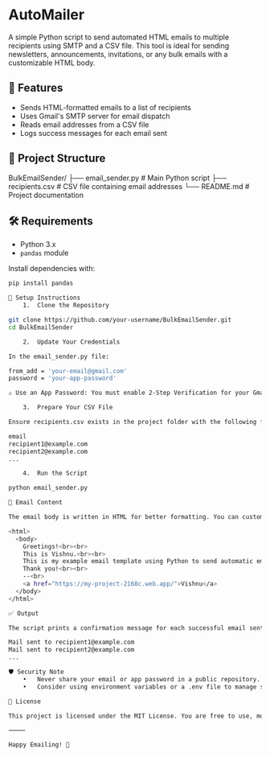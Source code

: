 # AutoMailer

A simple Python script to send automated HTML emails to multiple recipients using SMTP and a CSV file. This tool is ideal for sending newsletters, announcements, invitations, or any bulk emails with a customizable HTML body.

## 🚀 Features

- Sends HTML-formatted emails to a list of recipients
- Uses Gmail's SMTP server for email dispatch
- Reads email addresses from a CSV file
- Logs success messages for each email sent

## 📂 Project Structure

BulkEmailSender/
├── email_sender.py         # Main Python script
├── recipients.csv          # CSV file containing email addresses
└── README.md               # Project documentation

## 🛠️ Requirements

- Python 3.x
- `pandas` module

Install dependencies with:

```bash
pip install pandas

📄 Setup Instructions
	1.	Clone the Repository

git clone https://github.com/your-username/BulkEmailSender.git
cd BulkEmailSender

	2.	Update Your Credentials

In the email_sender.py file:

from_add = 'your-email@gmail.com'
password = 'your-app-password'

⚠️ Use an App Password: You must enable 2-Step Verification for your Gmail account and generate an App Password for this to work.

	3.	Prepare Your CSV File

Ensure recipients.csv exists in the project folder with the following format:

email
recipient1@example.com
recipient2@example.com
...

	4.	Run the Script

python email_sender.py

📨 Email Content

The email body is written in HTML for better formatting. You can customize it in the script:

<html>
  <body>
    Greetings!<br><br>
    This is Vishnu.<br><br>
    This is my example email template using Python to send automatic emails.<br><br>
    Thank you!<br><br>
    --<br>
    <a href="https://my-project-2168c.web.app/">Vishnu</a>
  </body>
</html>

✅ Output

The script prints a confirmation message for each successful email sent:

Mail sent to recipient1@example.com
Mail sent to recipient2@example.com
...

🛡️ Security Note
	•	Never share your email or app password in a public repository.
	•	Consider using environment variables or a .env file to manage sensitive data securely.

📃 License

This project is licensed under the MIT License. You are free to use, modify, and distribute it.

⸻

Happy Emailing! 💌
